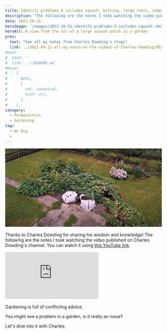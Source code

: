 ```yaml
---
title: Identify problems 3 includes squash, bolting, large roots, compost, by Charles Dowding
description: "The following are the notes I took watching the video published on Charles Dowding's channel"
date: 2022-10-31
heroImage: '/images/2022-10-31-identify-problems-3-includes-squash--bolting--large-roots--compost-charles-dowding-hero.jpg'
heroAlt: A view from the air of a large squash patch in a garden
prev:
  text: "See all my notes from Charles Dowding's vlogs"
  link: ../2022-09-12-all-my-notes-on-the-videos-of-Charles-Dowding/README.md
#next:
#  text: ''
#  link: ..//README.md
#head:
#  - [
#      meta,
#      {
#        rel: canonical,
#        href: url,
#      },
#    ]
category:
  - Permaculture
  - Gardening
tag:
  - No Dig
  -
---
```


![A view from the air of a large squash patch in a garden](./images/2022-10-31-identify-problems-3-includes-squash--bolting--large-roots--compost-charles-dowding-hero.jpg 'Credits: image taken from Charles Dowding’s vlog')

Thanks to Charles Dowding for sharing his wisdom and knowledge!
The following are the notes I took watching the video published on Charles Dowding's channel.
You can watch it using [this YouTube link](https://www.youtube.com/watch?v=TOhfV7X9cFE).

<!-- markdownlint-disable MD033 -->
<iframe class="newsletter-embed" src="https://thetooltip.substack.com/embed" frameborder="0" scrolling="no"></iframe>

Gardening is full of conflicting advice.

You might see a problem in a garden, is it really an issue?

Let's dive into it with Charles.
